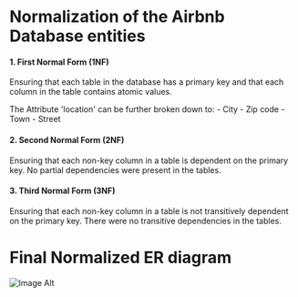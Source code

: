 # Normalization of the Airbnb Database entities

#### 1. First Normal Form (1NF)

Ensuring that each table in the database has a primary key and that each column in the table contains atomic values. 

The Attribute 'location' can be further broken down to:
	- City
	- Zip code
	- Town
	- Street

#### 2. Second Normal Form (2NF)

Ensuring that each non-key column in a table is dependent on the primary key.
No partial dependencies were present in the tables.

#### 3. Third Normal Form (3NF)

Ensuring that each non-key column in a table is not transitively dependent on the primary key.
There were no transitive dependencies in the tables.

# Final Normalized ER diagram

![Image Alt](image_url)
